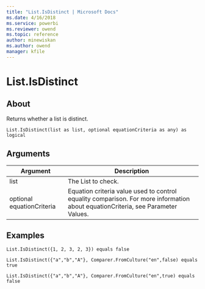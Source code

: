 ```yaml
---
title: "List.IsDistinct | Microsoft Docs"
ms.date: 4/16/2018
ms.service: powerbi
ms.reviewer: owend
ms.topic: reference
author: minewiskan
ms.author: owend
manager: kfile
---
```

# List.IsDistinct

  
## About  
Returns whether a list is distinct.  
  
```  
List.IsDistinct(list as list, optional equationCriteria as any) as logical  
```  
  
## Arguments  
  
|Argument|Description|  
|------------|---------------|  
|list|The List to check.|  
|optional equationCriteria|Equation criteria value used to control equality comparison. For more information about equationCriteria, see Parameter Values.|  
  
## Examples  
  
```  
List.IsDistinct({1, 2, 3, 2, 3}) equals false  
```  
  
```  
List.IsDistinct({"a","b","A"}, Comparer.FromCulture("en",false) equals true  
```  
  
```  
List.IsDistinct({"a","b","A"}, Comparer.FromCulture("en",true) equals false  
```  
